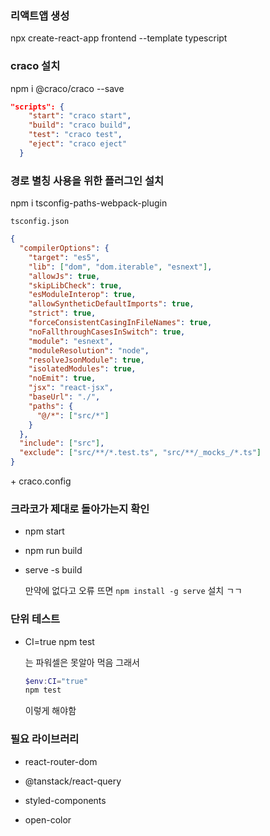 ### 리액트앱 생성

npx create-react-app frontend --template typescript

### craco 설치

npm i @craco/craco --save

```json
"scripts": {
    "start": "craco start",
    "build": "craco build",
    "test": "craco test",
    "eject": "craco eject"
  }
```

### 경로 별칭 사용을 위한 플러그인 설치

npm i tsconfig-paths-webpack-plugin

`tsconfig.json`

```json
{
  "compilerOptions": {
    "target": "es5",
    "lib": ["dom", "dom.iterable", "esnext"],
    "allowJs": true,
    "skipLibCheck": true,
    "esModuleInterop": true,
    "allowSyntheticDefaultImports": true,
    "strict": true,
    "forceConsistentCasingInFileNames": true,
    "noFallthroughCasesInSwitch": true,
    "module": "esnext",
    "moduleResolution": "node",
    "resolveJsonModule": true,
    "isolatedModules": true,
    "noEmit": true,
    "jsx": "react-jsx",
    "baseUrl": "./",
    "paths": {
      "@/*": ["src/*"]
    }
  },
  "include": ["src"],
  "exclude": ["src/**/*.test.ts", "src/**/_mocks_/*.ts"]
}
```

\+ craco.config

### 크라코가 제대로 돌아가는지 확인

- npm start

- npm run build

- serve -s build

  만약에 없다고 오류 뜨면 `npm install -g serve` 설치 ㄱㄱ

### 단위 테스트

- CI=true npm test

  는 파워셀은 못알아 먹음 그래서

  ```powershell
  $env:CI="true"
  npm test
  ```

  이렇게 해야함

### 필요 라이브러리

- react-router-dom

- @tanstack/react-query

- styled-components

- open-color
